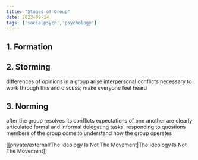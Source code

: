 ```yaml
---
title: "Stages of Group"
date: 2023-09-14
tags: ['socialpsych','psychology']
---
```

## 1. Formation
## 2. Storming
differences of opinions in a group arise
interpersonal conflicts
necessary to work through this and discuss; make everyone feel heard
## 3. Norming
after the group resolves its conflicts 
expectations of one another are clearly articulated
formal and informal delegating tasks, responding to questions
members of the group come to understand how the group operates


[[private/external/The Ideology Is Not The Movement|The Ideology Is Not The Movement]]

